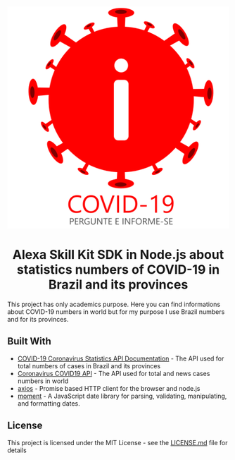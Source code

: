 <p align="center">
  <img src="assets/alexa-skill-covid-512.png">
  <br/>
  <h1 align="center">Alexa Skill Kit SDK in Node.js about statistics numbers of COVID-19 in Brazil and its provinces</h1>
</p>

This project has only academics purpose. Here you can find informations about COVID-19 numbers in world but for my purpose I use Brazil numbers and for its provinces. 

## Built With

* [COVID-19 Coronavirus Statistics API Documentation](https://rapidapi.com/KishCom/api/covid-19-coronavirus-statistics) - The API used for total numbers of cases in Brazil and its provinces
* [Coronavirus COVID19 API](https://documenter.getpostman.com/view/10808728/SzS8rjbc#27454960-ea1c-4b91-a0b6-0468bb4e6712) - The API used for total and news cases numbers in world
* [axios](https://github.com/axios/axios) - Promise based HTTP client for the browser and node.js
* [moment](https://github.com/moment/moment) - A JavaScript date library for parsing, validating, manipulating, and formatting dates.

## License

This project is licensed under the MIT License - see the [LICENSE.md](LICENSE.md) file for details